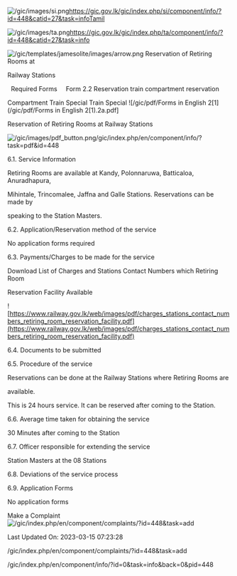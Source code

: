<!-- Source: https://gic.gov.lk/gic/index.php/en/component/info/?id=448&catid=27&task=info -->

![/gic/images/si.png](/gic/images/si.png)https://gic.gov.lk/gic/index.php/si/component/info/?id=448&catid=27&task=infoTamil

![/gic/images/ta.png](/gic/images/ta.png)https://gic.gov.lk/gic/index.php/ta/component/info/?id=448&catid=27&task=info

![/gic/templates/jamesolite/images/arrow.png](/gic/templates/jamesolite/images/arrow.png) Reservation of Retiring Rooms at

Railway Stations

  Required Forms     Form 2.2 Reservation train compartment reservation

Compartment Train Special Train Special ![/gic/pdf/Forms in English 2[1](/gic/pdf/Forms in English 2[1).2a.pdf]

Reservation of Retiring Rooms at Railway Stations

![/gic/images/pdf_button.png](/gic/images/pdf_button.png)/gic/index.php/en/component/info/?task=pdf&id=448

6.1. Service Information

Retiring Rooms are available at Kandy, Polonnaruwa, Batticaloa, Anuradhapura,

Mihintale, Trincomalee, Jaffna and Galle Stations. Reservations can be made by

speaking to the Station Masters.

6.2. Application/Reservation method of the service

No application forms required

6.3. Payments/Charges to be made for the service

Download List of Charges and Stations Contact Numbers which Retiring Room

Reservation Facility Available

![https://www.railway.gov.lk/web/images/pdf/charges_stations_contact_numbers_retiring_room_reservation_facility.pdf](https://www.railway.gov.lk/web/images/pdf/charges_stations_contact_numbers_retiring_room_reservation_facility.pdf)

6.4. Documents to be submitted

6.5. Procedure of the service

Reservations can be done at the Railway Stations where Retiring Rooms are

available.

This is 24 hours service. It can be reserved after coming to the Station.

6.6. Average time taken for obtaining the service

30 Minutes after coming to the Station

6.7. Officer responsible for extending the service

Station Masters at the 08 Stations

6.8. Deviations of the service process

6.9. Application Forms

No application forms

Make a Complaint ![/gic/index.php/en/component/complaints/?id=448&task=add](/gic/index.php/en/component/complaints/?id=448&task=add)

Last Updated On: 2023-03-15 07:23:28

/gic/index.php/en/component/complaints/?id=448&task=add

/gic/index.php/en/component/info/?id=0&task=info&back=0&pid=448